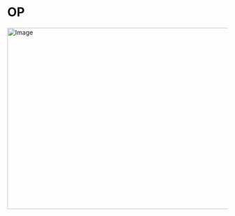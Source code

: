 # OP 

<img width="741" height="415" alt="Image" src="https://github.com/user-attachments/assets/47adc871-b022-471b-9d65-d0a7b4cd2895" />
